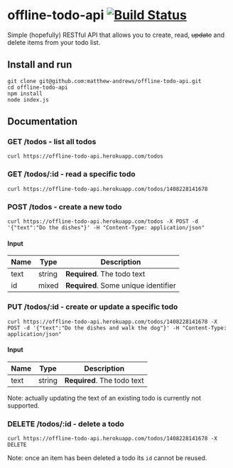 # offline-todo-api [![Build Status](https://travis-ci.org/matthew-andrews/offline-todo-api.svg?branch=master)](https://travis-ci.org/matthew-andrews/offline-todo-api)

Simple (hopefully) RESTful API that allows you to create, read, ~~update~~ and delete items from your todo list.

## Install and run

```
git clone git@github.com:matthew-andrews/offline-todo-api.git
cd offline-todo-api
npm install
node index.js
```

## Documentation

### GET /todos - list all todos

```
curl https://offline-todo-api.herokuapp.com/todos
```

### GET /todos/:id - read a specific todo

```
curl https://offline-todo-api.herokuapp.com/todos/1408228141678
```

### POST /todos - create a new todo

```
curl https://offline-todo-api.herokuapp.com/todos -X POST -d '{"text":"Do the dishes"}' -H "Content-Type: application/json"
```

#### Input

Name    | Type      | Description
------- | --------- | ------------------------------------
text    | string    | **Required**. The todo text
id      | mixed     | **Required**. Some unique identifier

### PUT /todos/:id - create or update a specific todo

```
curl https://offline-todo-api.herokuapp.com/todos/1408228141678 -X POST -d '{"text":"Do the dishes and walk the dog"}' -H "Content-Type: application/json"
```

#### Input

Name    | Type      | Description
------- | --------- | -------------------------------
text    | string    | **Required**. The todo text

Note: actually updating the text of an existing todo is currently not supported.

### DELETE /todos/:id - delete a todo

```
curl https://offline-todo-api.herokuapp.com/todos/1408228141678 -X DELETE
```

Note: once an item has been deleted a todo its `id` cannot be reused.

